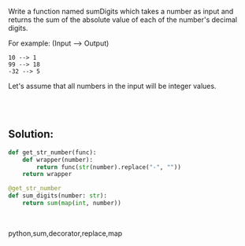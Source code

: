 Write a function named sumDigits which takes a number as input and returns the sum of the absolute value of each of the number's decimal digits.

For example: (Input --> Output)

```
10 --> 1
99 --> 18
-32 --> 5
```

Let's assume that all numbers in the input will be integer values.

<br><br>

## Solution:

```py
def get_str_number(func):
    def wrapper(number):
        return func(str(number).replace("-", ""))
    return wrapper

@get_str_number
def sum_digits(number: str):
    return sum(map(int, number))
```


<br>

<tag>python,sum,decorator,replace,map</tag>